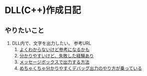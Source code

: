 # DLL(C++)作成日記

## やりたいこと
1. DLL内で、文字を出力したい。
参考URL  
    1. [よくわからないけど参考になるかも](https://dobon.net/vb/bbs/log3-38/23206.html)  
    1. [分かりやすいけど、失敗した経験あり](https://qiita.com/comocc/items/4604bea440018dfb5bd1)  
    1. [メッセージボックスで出力する方法](https://detail.chiebukuro.yahoo.co.jp/qa/question_detail/q12171843292)
    1. [めちゃくちゃ分かりやすくデバッグ出力のやり方が乗っている](https://ytyaru.hatenablog.com/entry/2016/08/17/154800)